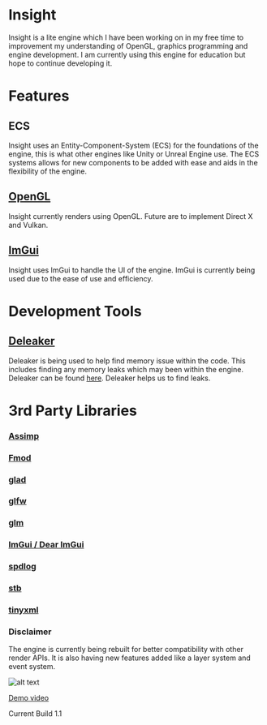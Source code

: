 # Insight
Insight is a lite engine which I have been working on in my free time to improvement my understanding of OpenGL, graphics programming and engine development. I am currently using this engine for education but hope to continue developing it.

# Features

## ECS
Insight uses an Entity-Component-System (ECS) for the foundations of the engine, this is what other engines like Unity or Unreal Engine use. The ECS systems allows for new components to be added with ease and aids in the flexibility of the engine.

## [OpenGL]( https://www.opengl.org)
Insight currently renders using OpenGL. Future are to implement Direct X and Vulkan.

## [ImGui]( https://github.com/ocornut/imgui) 
Insight uses ImGui to handle the UI of the engine. ImGui is currently being used due to the ease of use and efficiency.

# Development Tools
## [Deleaker]( https://www.deleaker.com)
Deleaker is being used to help find memory issue within the code. This includes finding any memory leaks which may been within the engine. Deleaker can be found [here](https://www.deleaker.com). Deleaker helps us to find leaks.

# 3rd Party Libraries

### [Assimp](http://www.assimp.org)
### [Fmod](https://www.fmod.com) 
### [glad](https://github.com/Dav1dde/glad)
### [glfw](https://www.glfw.org)
### [glm](https://glm.g-truc.net/0.9.9/index.html)
### [ImGui / Dear ImGui](https://github.com/ocornut/imgui)
### [spdlog](https://github.com/gabime/spdlog)
### [stb](https://github.com/nothings/stb)
### [tinyxml]( http://www.grinninglizard.com/tinyxml)

### Disclaimer 
The engine is currently being rebuilt for better compatibility with other render APIs. It is also having new features added like a layer system and event system.

![alt text](https://github.com/I-Hudson/Insight-Engine/blob/master/demoImage.png "Demo Image")

[Demo video](https://youtu.be/mpf4T3wIzJ4)

Current Build 1.1
